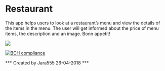 # Restaurant

This app helps users to look at a restaurant’s menu and view the details of the items in the menu. The user will get informed about the price of menu items, the description and an image. Bonn appetit!

![](../master/doc/screenshot.png)

[![BCH compliance](https://bettercodehub.com/edge/badge/Jara555/Journal?branch=master)](https://bettercodehub.com/)

*** Created by Jara555 26-04-2018 ***

